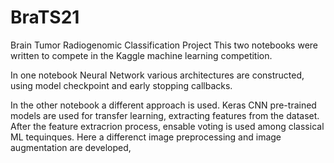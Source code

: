 # BraTS21
Brain Tumor Radiogenomic Classification Project
This two notebooks were written to compete in the Kaggle machine learning competition.

In one notebook Neural Network various architectures are constructed, using model checkpoint and early stopping callbacks.

In the other notebook a different approach is used. Keras CNN pre-trained models are used for transfer learning, extracting features from the dataset. After the feature extracrion process, ensable voting is used among classical ML tequinques. Here a differenct image preprocessing and image augmentation are developed, 
